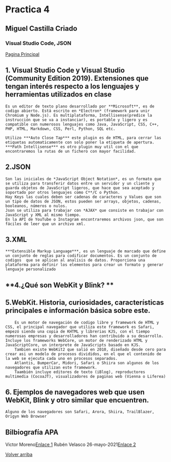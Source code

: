 # Practica 4
##  Miguel Castilla Criado 
### Visual Studio Code, JSON 


<a href= '../README.md'>Pagina Principal</a>

## **1.  Visual Studio Code y Visual Studio (Community Edition 2019). Extensiones que tengan interés respecto a los lenguajes y herramientas utilizados en clase**

    Es un editor de texto plano desarrollado por **Microsoft**, es de codigo abierto. Está escrito en *Electron* (framework para unir Chromium y Node.js). Es multiplataforma, Intellisense(predice la instrucción que se va a instanciar), es portable y ligero y es compatible con numerosos lenguajes como Java, JavaScript, CSS, C++, PHP, HTML, Markdown, CSS, Perl, Python, SQL etc.
    
    Utilizo ***Auto Close Tap*** este plugin es de HTML, para cerrar las etiquetas automaticamente con solo poner la etiqueta de apertura. ***Path Intellisense*** es otro plugin muy util con el que encontraremos la rutas de un fichero con mayor facilidad.
        

## **2.JSON**
 
    Son las iniciales de *JavaScript Object Notation*, es un formato que se utiliza para transferir datos entre un servidor y un cliente y  guarda objetos de JavaScript ligeros, que hace que sea aceptado y soportado por otros lenguajes como C**/C o Python.
    Hay Keys las cuales deben ser cadenas de caracteres y Values que son un tipo de datos de JSON, estos pueden ser arrays, objetos, cadenas, booleanos, números o nulos.
    Json se utiliza para trabajar con *AJAX* que consiste en trabajar con JavaScript y XML al mismo tiempo.
    En la API de YouTube o Instagram encontraremos archivos json, que son fáciles de leer que un archivo xml.
    

       
## **3.XML**
        
    ***Extensible Markup Language***, es un lenguaje de marcado que define un conjunto de reglas para codificar documentos. Es un conjunto de codigos  que se aplican al analisis de datos. Proporciona una plataforma para definir los elementos para crear un formato y generar lenguaje personalizado
        
        
        
        
## **4.¿Qué son WebKit y Blink? **
      
        

## **5.WebKit. Historia, curiosidades, características principales e información básica sobre este.**
        Es un motor de navegación de codigo libre y framework de HTML y CSS, el principal navegador que utiliza este framework es Safari, empezó siendo una copia de KHTML y librerias KJS, con el tiempo numerosas empresas y desarrolladores han contribuido a su desarrollo. Incluye los frameworks WebCore, un motor de renderizado HTML y JavaScriptCore, un interprete de JavaScripts basado en KJS. 
        Tambien existe WebKit2 que salió en 2010, diseñado desde cero para crear asi un modelo de procesos divididos, en el que el contenido de la web se ejecuta cada uno en procesos separados.
        Atlantis, BumperCar, Midori, Safari o Shiira son algunos de los navegadores que utilizan este framework.
        Taambién incluye editores de texto (iBlog), reproductores multimedia (CocoaJT), visualizadores de paginas web (Vienna o Liferea)

## **6. Ejemplos de navegadores web que usen WebKit, Blink y otro similar que encuentren.**
    Alguno de los navegadores son Safari, Arora, Shiira, TrailBlazer, Origyn Web Browser
   
## Bilbiografía APA

Victor Moreno[Enlace 1](https://blogs.itpro.es/eduardocloud/2016/08/22/visual-studio-code-que-es-y-que-no-es/)
Rubén Velasco 26-mayo-2021[Enlace 2](https://www.softzone.es/programas/utilidades/visual-studio-code/)

[Volver arriba](#Practica-4)